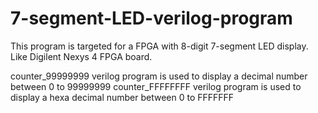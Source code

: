 # 7-segment-LED-verilog-program

This program is targeted for a FPGA with 8-digit 7-segment LED display.
Like Digilent Nexys 4 FPGA board.

counter_99999999 verilog program is used to display a decimal number between 0 to 99999999
counter_FFFFFFFF verilog program is used to display a hexa decimal number between 0 to FFFFFFF

